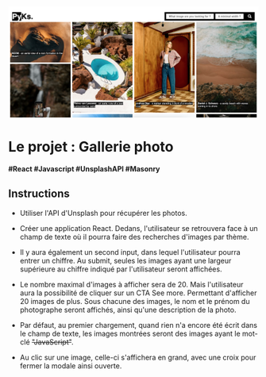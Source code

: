 ![app rendered](rendering.png)
# Le projet : Gallerie photo
**#React #Javascript #UnsplashAPI #Masonry**
## Instructions
- Utiliser l'API d'Unsplash pour récupérer les photos.

- Créer une application React. Dedans, l'utilisateur se retrouvera face à un champ de texte où il pourra faire des recherches d'images par thème.

- Il y aura également un second input, dans lequel l'utilisateur pourra entrer un chiffre. Au submit, seules les images ayant une largeur supérieure au chiffre indiqué par l'utilisateur seront affichées.

- Le nombre maximal d'images à afficher sera de 20. Mais l'utilisateur aura la possibilité de cliquer sur un CTA See more. Permettant d'afficher 20 images de plus. Sous chacune des images, le nom et le prénom du photographe seront affichés, ainsi qu'une description de la photo.

- Par défaut, au premier chargement, quand rien n'a encore été écrit dans le champ de texte, les images montrées seront des images ayant le mot-clé ~~"JavaScript"~~.

- Au clic sur une image, celle-ci s'affichera en grand, avec une croix pour fermer la modale ainsi ouverte.